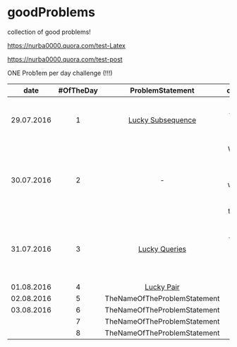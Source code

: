 # goodProblems
collection of good problems!

https://nurba0000.quora.com/test-Latex

https://nurba0000.quora.com/test-post

ONE Prob1em per day challenge (!!!)

|date       |#OfTheDay | ProblemStatement                                                 | comments                 |
|-----------|:--------:|:-------------------:                                             | --------------------------:|
|29.07.2016 |   1      | [Lucky Subsequence](http://codeforces.com/contest/145/problem/C) | First Accepted! Let the Challenge begin!!!|
|30.07.2016 |   2      |  -   | Whole day in health resort. That's why I have solved nothing in that day :P |
|31.07.2016 |   3      | [Lucky Queries](http://codeforces.com/contest/145/problem/E) |  Fucking Segment Trees! Still don't know how to PUSH correctly. |
| 01.08.2016 |   4      | [Lucky Pair](http://codeforces.com/contest/145/problem/D)                                        |         |
| 02.08.2016  |   5      | TheNameOfTheProblemStatement                                        |         | 
| 03.08.2016  |   6      | TheNameOfTheProblemStatement                                        |         | 
|           |   7      | TheNameOfTheProblemStatement                                        |         | 
|           |   8      | TheNameOfTheProblemStatement                                        |         | 


